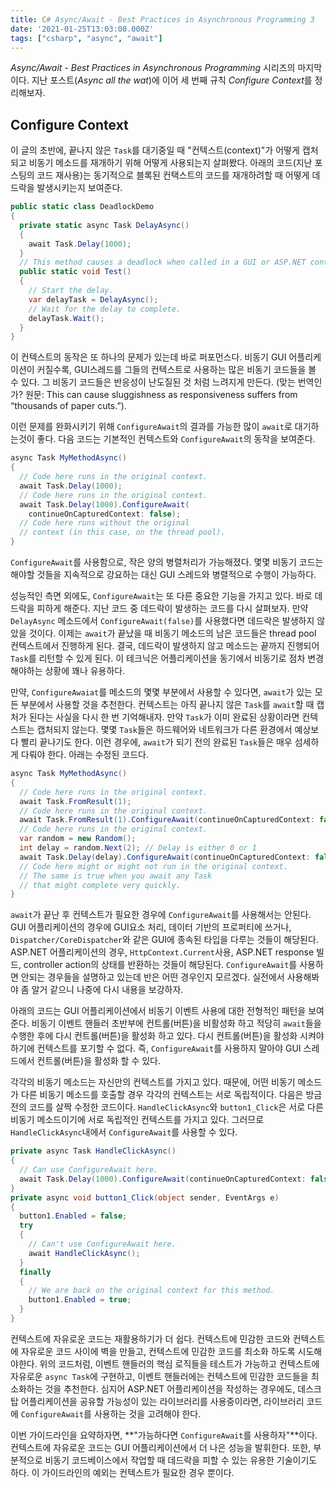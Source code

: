 ```yaml
---
title: C# Async/Await - Best Practices in Asynchronous Programming 3
date: '2021-01-25T13:03:00.000Z'
tags: ["csharp", "async", "await"]
---
```


*Async/Await - Best Practices in Asynchronous Programming* 시리즈의 마지막이다. 지난 포스트(*Async all the wat*)에 이어 세 번째 규칙 *Configure Context*를 정리해보자.

<!-- end -->

## Configure Context

이 글의 초반에, 끝나지 않은 `Task`를 대기중일 때 "컨텍스트(context)"가 어떻게 캡처되고 비동기 메소드를 재개하기 위해 어떻게 사용되는지 살펴봤다. 아래의 코드(지난 포스팅의 코드 재사용)는 동기적으로 블록된 컨택스트의 코드를 재개하려할 때 어떻게 데드락을 발생시키는지 보여준다.

```csharp
public static class DeadlockDemo
{
  private static async Task DelayAsync()
  {
    await Task.Delay(1000);
  }
  // This method causes a deadlock when called in a GUI or ASP.NET context.
  public static void Test()
  {
    // Start the delay.
    var delayTask = DelayAsync();
    // Wait for the delay to complete.
    delayTask.Wait();
  }
}
```

이 컨텍스트의 동작은 또 하나의 문제가 있는데 바로 퍼포먼스다. 비동기 GUI 어플리케이션이 커질수록, GUI스레드를 그들의 컨텍스트로 사용하는 많은 비동기 코드들을 볼 수 있다. 그 비동기 코드들은 반응성이 난도질된 것 처럼 느려지게 만든다. (맞는 번역인가? 원문: This can cause sluggishness as responsiveness suffers from “thousands of paper cuts.”).

이런 문제를 완화시키기 위해 `ConfigureAwait`의 결과를 가능한 많이 `await`로 대기하는것이 좋다. 다음 코드는 기본적인 컨텍스트와 `ConfigureAwait`의 동작을 보여준다.

```csharp
async Task MyMethodAsync()
{
  // Code here runs in the original context.
  await Task.Delay(1000);
  // Code here runs in the original context.
  await Task.Delay(1000).ConfigureAwait(
    continueOnCapturedContext: false);
  // Code here runs without the original
  // context (in this case, on the thread pool).
}
```

`ConfigureAwait`를 사용함으로, 작은 양의 병렬처리가 가능해졌다. 몇몇 비동기 코드는 해야할 것들을 지속적으로 강요하는 대신 GUI 스레드와 병렬적으로 수행이 가능하다.

성능적인 측면 외에도, `ConfigureAwait`는 또 다른 중요한 기능을 가지고 있다. 바로 데드락을 피하게 해준다. 지난 코드 중 데드락이 발생하는 코드를 다시 살펴보자. 만약 `DelayAsync` 메소드에서 `ConfigureAwait(false)`를 사용했다면 데드락은 발생하지 않았을 것이다. 이제는 `await`가 끝났을 때 비동기 메소드의 남은 코드들은 thread pool 컨텍스트에서 진행하게 된다. 결국, 데드락이 발생하지 않고 메소드는 끝까지 진행되어 `Task`를 리턴할 수 있게 된다. 이 테크닉은 어플리케이션을 동기에서 비동기로 점차 변경해야하는 상황에 꽤나 유용하다.

만약, `ConfigureAwaiat`를 메소드의 몇몇 부분에서 사용할 수 있다면, `await`가 있는 모든 부분에서 사용할 것을 추천한다. 컨텍스트는 아직 끝나지 않은 `Task`를 `await`할 때 캡처가 된다는 사실을 다시 한 번 기억해내자. 만약 `Task`가 이미 완료된 상황이라면 컨텍스트는 캡처되지 않는다. 몇몇 `Task`들은 하드웨어와 네트워크가 다른 환경에서 예상보다 빨리 끝나기도 한다. 이런 경우에, `await`가 되기 전의 완료된 `Task`들은 매우 섬세하게 다뤄야 한다. 아래는 수정된 코드다.

```csharp
async Task MyMethodAsync()
{
  // Code here runs in the original context.
  await Task.FromResult(1);
  // Code here runs in the original context.
  await Task.FromResult(1).ConfigureAwait(continueOnCapturedContext: false);
  // Code here runs in the original context.
  var random = new Random();
  int delay = random.Next(2); // Delay is either 0 or 1
  await Task.Delay(delay).ConfigureAwait(continueOnCapturedContext: false);
  // Code here might or might not run in the original context.
  // The same is true when you await any Task
  // that might complete very quickly.
}
```

`await`가 끝난 후 컨텍스트가 필요한 경우에 `ConfigureAwait`를 사용해서는 안된다. GUI 어플리케이션의 경우에 GUI요소 처리, 데이터 기반의 프로퍼티에 쓰거나, `Dispatcher/CoreDispatcher`와 같은 GUI에 종속된 타입을 다루는 것들이 해당된다. ASP.NET 어플리케이션의 경우, `HttpContext.Current`사용, ASP.NET response 빌드, controller action의 상태를 반환하는 것들이 해당된다. <span>`ConfigureAwait`를 사용하면 안되는 경우들을 설명하고 있는데 반은 어떤 경우인지 모르겠다. 실전에서 사용해봐야 좀 알거 같으니 나중에 다시 내용을 보강하자.</span>

아래의 코드는 GUI 어플리케이션에서 비동기 이벤트 사용에 대한 전형적인 패턴을 보여준다. 비동기 이벤트 핸들러 초반부에 컨트롤(버튼)을 비활성화 하고 적당히 `await`들을 수행한 후에 다시 컨트롤(버튼)을 활성화 하고 있다. 다시 컨트롤(버튼)을 활성화 시켜야하기에 컨텍스트를 포기할 수 없다. 즉, `ConfigureAwait`를 사용하지 말아야 GUI 스레드에서 컨트롤(버튼)을 활성화 할 수 있다.

각각의 비동기 메소드는 자신만의 컨텍스트를 가지고 있다. 때문에, 어떤 비동기 메소드가 다른 비동기 메소드를 호출할 경우 각각의 컨텍스트는 서로 독립적이다. 다음은 방금 전의 코드를 살짝 수정한 코드이다. <span>`HandleClickAsync`와 `button1_Click`은 서로 다른 비동기 메소드이기에 서로 독립적인 컨텍스트를 가지고 있다. 그러므로 `HandleClickAsync`내에서 `ConfigureAwait`를 사용할 수 있다.</span>

```csharp
private async Task HandleClickAsync()
{
  // Can use ConfigureAwait here.
  await Task.Delay(1000).ConfigureAwait(continueOnCapturedContext: false);
}
private async void button1_Click(object sender, EventArgs e)
{
  button1.Enabled = false;
  try
  {
    // Can't use ConfigureAwait here.
    await HandleClickAsync();
  }
  finally
  {
    // We are back on the original context for this method.
    button1.Enabled = true;
  }
}
```

컨텍스트에 자유로운 코드는 재활용하기가 더 쉽다. 컨텍스트에 민감한 코드와 컨텍스트에 자유로운 코드 사이에 벽을 만들고, 컨텍스트에 민감한 코드를 최소화 하도록 시도해야한다. 위의 코드처럼, 이벤트 핸들러의 핵심 로직들을 테스트가 가능하고 컨텍스트에 자유로운 `async Task`에 구현하고, 이벤트 핸들러에는 컨텍스트에 민감한 코드들을 최소화하는 것을 추천한다. 심지어 ASP.NET 어플리케이션을 작성하는 경우에도, 데스크탑 어플리케이션을 공유할 가능성이 있는 라이브러리를 사용중이라면, 라이브러리 코드에 `ConfigureAwait`를 사용하는 것을 고려해야 한다.

이번 가이드라인을 요약하자면, **"가능하다면 `ConfigureAwait`를 사용하자"**이다. 컨텍스트에 자유로운 코드는 GUI 어플리케이션에서 더 나은 성능을 발휘한다. 또한, 부분적으로 비동기 코드베이스에서 작업할 때 데드락을 피할 수 있는 유용한 기술이기도 하다. 이 가이드라인의 예외는 컨텍스트가 필요한 경우 뿐이다.